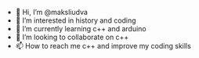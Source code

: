 - 👋 Hi, I’m @maksliudva
- 👀 I’m interested in history and coding
- 🌱 I’m currently learning c++ and arduino
- 💞️ I’m looking to collaborate on c++
- 📫 How to reach me c++ and improve my coding skills

<!---
maksliudva/maksliudva is a ✨ special ✨ repository because its `README.md` (this file) appears on your GitHub profile.
You can click the Preview link to take a look at your changes.
--->
